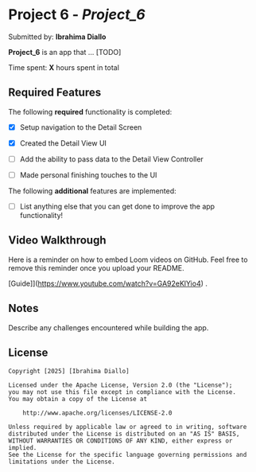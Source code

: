 # Project 6 - *Project_6*

Submitted by: **Ibrahima Diallo**

**Project_6** is an app that ... [TODO] 

Time spent: **X** hours spent in total

## Required Features

The following **required** functionality is completed:

- [X] Setup navigation to the Detail Screen
- [X] Created the Detail View UI
- [ ] Add the ability to pass data to the Detail View Controller
- [ ] Made personal finishing touches to the UI


The following **additional** features are implemented:

- [ ] List anything else that you can get done to improve the app functionality!

## Video Walkthrough

Here is a reminder on how to embed Loom videos on GitHub. Feel free to remove this reminder once you upload your README. 

[Guide]](https://www.youtube.com/watch?v=GA92eKlYio4) .

## Notes

Describe any challenges encountered while building the app.

## License

    Copyright [2025] [Ibrahima Diallo]

    Licensed under the Apache License, Version 2.0 (the "License");
    you may not use this file except in compliance with the License.
    You may obtain a copy of the License at

        http://www.apache.org/licenses/LICENSE-2.0

    Unless required by applicable law or agreed to in writing, software
    distributed under the License is distributed on an "AS IS" BASIS,
    WITHOUT WARRANTIES OR CONDITIONS OF ANY KIND, either express or implied.
    See the License for the specific language governing permissions and
    limitations under the License.
